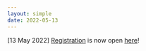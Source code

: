 ```yaml
---
layout: simple
date: 2022-05-13
---
```

[13 May 2022] [Registration](#registration) is now open <a href="https://docs.google.com/forms/d/e/1FAIpQLSc09e9caFdo5bDR5nP0byBFSf3b_cc1bofOpJ2zCgG2g5I96g/viewform" target="_blank">here</a>!



